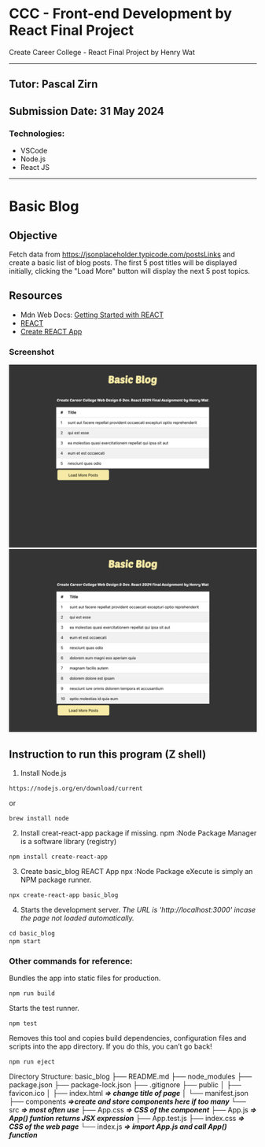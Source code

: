 # CCC - Front-end Development by React Final Project
<p>Create Career College - React Final Project by Henry Wat</p>

---

## Tutor: Pascal Zirn
## Submission Date: 31 May 2024

### Technologies:
- VSCode
- Node.js
- React JS

---

# Basic Blog

## Objective
Fetch data from https://jsonplaceholder.typicode.com/postsLinks and create a basic list of blog posts. The first 5 post titles will be displayed initially, clicking the "Load More" button will display the next 5 post topics.

## Resources
- Mdn Web Docs: [Getting Started with REACT](https://developer.mozilla.org/en-US/docs/Learn/Tools_and_testing/Client-side_JavaScript_frameworks/React_getting_started)
- [REACT](https://react.dev/)
- [Create REACT App](https://create-react-app.dev/)

### Screenshot
![Index Page](/screen/screen1.png)
![Load More Posts](/screen/screen2.png)

## Instruction to run this program (Z shell)
1. Install Node.js
```
https://nodejs.org/en/download/current
```
or
```
brew install node
```
2. Install creat-react-app package if missing.
npm
:Node Package Manager is a software library (registry)
```
npm install create-react-app
```
3. Create basic_blog REACT App
npx
:Node Package eXecute is simply an NPM package runner.

```
npx create-react-app basic_blog
```
4. Starts the development server.
*The URL is 'http://localhost:3000' incase the page not loaded automatically.*
```
cd basic_blog
npm start
```

### Other commands for reference:
Bundles the app into static files for production.
```
npm run build
```
Starts the test runner.
```
npm test
```
Removes this tool and copies build dependencies, configuration files and scripts into the app directory. If you do this, you can’t go back!
```
npm run eject
```

Directory Structure:
basic_blog
├── README.md
├── node_modules
├── package.json
├── package-lock.json
├── .gitignore
├── public
│   ├── favicon.ico
│   ├── index.html ***=> change title of page***
│   └── manifest.json
├── components ***=>create and store components here if too many***
└── src ***=> most often use***
    ├── App.css ***=> CSS of the component***
    ├── App.js ***=> App() funtion returns JSX expression***
    ├── App.test.js
    ├── index.css ***=> CSS of the web page***
    └──  index.js ***=> import App.js and call App() function***

